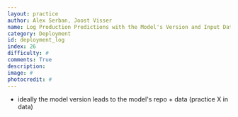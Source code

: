 ```yaml
---
layout: practice
author: Alex Serban, Joost Visser
name: Log Production Predictions with the Model's Version and Input Data
category: Deployment
id: deployment_log
index: 26
difficulty: #
comments: True
description:
image: #
photocredit: #
---
```



- ideally the model version leads to the model's repo + data (practice X in data)